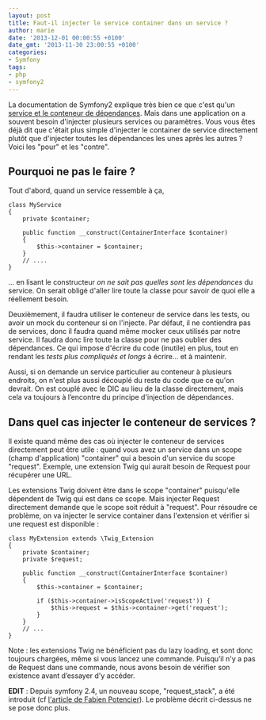 ```yaml
---
layout: post
title: Faut-il injecter le service container dans un service ?
author: marie
date: '2013-12-01 00:00:55 +0100'
date_gmt: '2013-11-30 23:00:55 +0100'
categories:
- Symfony
tags:
- php
- symfony2
---
```


La documentation de Symfony2 explique très bien ce que c'est qu'un [service et le conteneur de dépendances](http://symfony.com/fr/doc/current/book/service_container.html). Mais dans une application on a souvent besoin d'injecter plusieurs services ou paramètres. Vous vous êtes déjà dit que c'était plus simple d'injecter le container de service directement plutôt que d'injecter toutes les dépendances les unes après les autres ? Voici les "pour" et les "contre".

Pourquoi ne pas le faire ?
--------------------------

Tout d'abord, quand un service ressemble à ça,

```
class MyService
{
    private $container;

    public function __construct(ContainerInterface $container)
    {
        $this->container = $container;
    }
    // ....
}
```

... en lisant le constructeur *on ne sait pas quelles sont les dépendances* du service. On serait obligé d'aller lire toute la classe pour savoir de quoi elle a réellement besoin.

Deuxièmement, il faudra utiliser le conteneur de service dans les tests, ou avoir un mock du conteneur si on l'injecte. Par défaut, il ne contiendra pas de services, donc il faudra quand même mocker ceux utilisés par notre service. Il faudra donc lire toute la classe pour ne pas oublier des dépendances. Ce qui impose d'écrire du code (inutile) en plus, tout en rendant les *tests plus compliqués et longs* à écrire... et à maintenir.

Aussi, si on demande un service particulier au conteneur à plusieurs endroits, on n'est plus aussi découplé du reste du code que ce qu'on devrait. On est couplé avec le DIC au lieu de la classe directement, mais cela va toujours à l’encontre du principe d'injection de dépendances.

Dans quel cas injecter le conteneur de services ?
-------------------------------------------------

Il existe quand même des cas où injecter le conteneur de services directement peut être utile : quand vous avez un service dans un scope (champ d'application) "container" qui a besoin d'un service du scope "request". Exemple, une extension Twig qui aurait besoin de Request pour récupérer une URL.

Les extensions Twig doivent être dans le scope "container" puisqu'elle dépendent de Twig qui est dans ce scope. Mais injecter Request directement demande que le scope soit réduit à "request". Pour résoudre ce problème, on va injecter le service container dans l'extension et vérifier si une request est disponible :

```
class MyExtension extends \Twig_Extension
{
    private $container;
    private $request;

    public function __construct(ContainerInterface $container)
    {
        $this->container = $container;

        if ($this->container->isScopeActive('request')) {
            $this->request = $this->container->get('request');
        }
    }
    // ...
}
```

Note : les extensions Twig ne bénéficient pas du lazy loading, et sont donc toujours chargées, même si vous lancez une commande. Puisqu’il n'y a pas de Request dans une commande, nous avons besoin de vérifier son existence avant d’essayer d'y accéder.

**EDIT** : Depuis symfony 2.4, un nouveau scope, "request\_stack", a été introduit (cf [l'article de Fabien Potencier](http://symfony.com/blog/new-in-symfony-2-4-the-request-stack)). Le problème décrit ci-dessus ne se pose donc plus.
